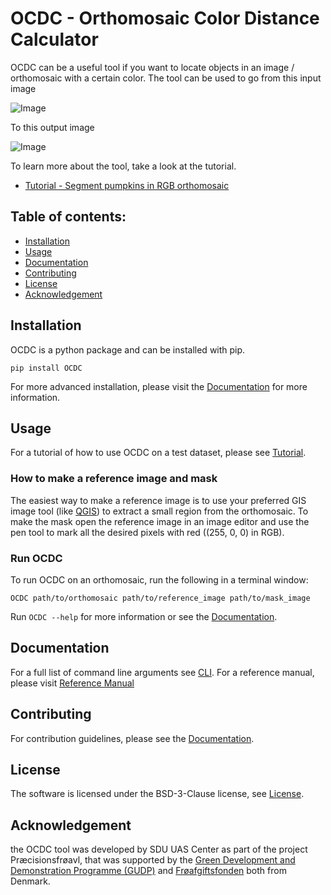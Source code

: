 # OCDC - Orthomosaic Color Distance Calculator

OCDC can be a useful tool if you want to locate objects in an image / orthomosaic with a certain color. The tool can be used to go from this input image

![Image](docs/source/_static/pumpkins_example/crop_from_orthomosaic.png)

To this output image

![Image](docs/source/_static/pumpkins_example/color_distance_crop.png)

To learn more about the tool, take a look at the tutorial.
* [Tutorial - Segment pumpkins in RGB orthomosaic](Tutorial_Segment_pumpkins_in_rgb_orthomosaic.md)

## Table of contents:

- [Installation](#installation)
- [Usage](#usage)
- [Documentation](#documentation)
- [Contributing](#contributing)
- [License](#license)
- [Acknowledgement](#acknowledgement)

## Installation

OCDC is a python package and can be installed with pip.

```
pip install OCDC
```

For more advanced installation, please visit the [Documentation](link-to-github-pages) for more information.

## Usage

For a tutorial of how to use OCDC on a test dataset, please see [Tutorial](link-to-github-pages-tutorial).

### How to make a reference image and mask

The easiest way to make a reference image is to use your preferred GIS image tool (like [QGIS](https://www.qgis.org/)) to extract a small region from the orthomosaic. To make the mask open the reference image in an image editor and use the pen tool to mark all the desired pixels with red ((255, 0, 0) in RGB).

### Run OCDC

To run OCDC on an orthomosaic, run the following in a terminal window:

```
OCDC path/to/orthomosaic path/to/reference_image path/to/mask_image
```

Run `OCDC --help` for more information or see the [Documentation](link-to-github-pages).

## Documentation

For a full list of command line arguments see [CLI](link-to-github-pages-cli). For a reference manual, please visit [Reference Manual](link-to-github-pages-ref-manual)

## Contributing

For contribution guidelines, please see the [Documentation](link-to-github-pages).

## License

The software is licensed under the BSD-3-Clause license, see [License](LICENSE).

## Acknowledgement

the OCDC tool was developed by SDU UAS Center as part of the project Præcisionsfrøavl, that was supported by the [Green Development and Demonstration Programme (GUDP)](https://gudp.lbst.dk/) and [Frøafgiftsfonden](https://froeafgiftsfonden.dk/) both from Denmark.
